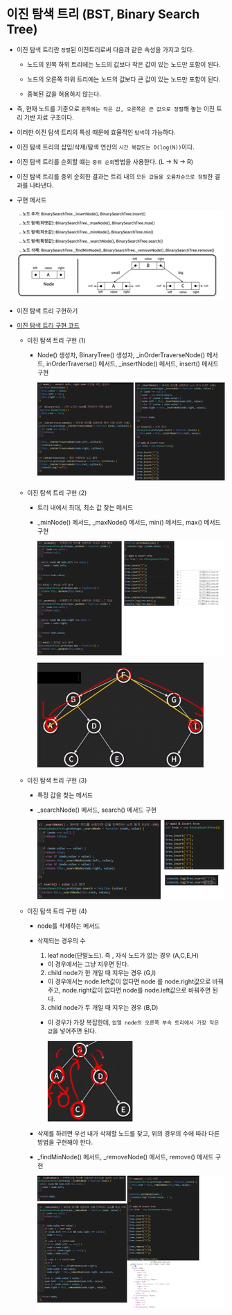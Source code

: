 # 이진 탐색 트리 (BST, Binary Search Tree)

- 이진 탐색 트리란 `정렬`된 이진트리로써 다음과 같은 속성을 가지고 있다.

  - 노드의 왼쪽 하위 트리에는 노드의 값보다 작은 값이 있는 노드만 포함이 된다.

  - 노드의 오른쪽 하위 트리에는 노드의 값보다 큰 값이 있는 노드만 포함이 된다.

  - 중복된 값을 허용하지 않는다.

- 즉, 현재 노드를 기준으로 `왼쪽에는 작은 값, 오른쪽은 큰 값으로 정렬`해 놓는 이진 트리 기반 자료 구조이다.

- 이러한 이진 탐색 트리의 특성 때문에 효율적인 `탐색`이 가능하다.

- 이진 탐색 트리의 삽입/삭제/탐색 연산의 `시간 복잡도는 O(log(N))`이다.

- 이진 탐색 트리를 순회할 떄는 `중위 순회`방법을 사용한다. (L -> N -> R)

- 이진 탐색 트리를 중위 순회한 결과는 트리 내의 `모든 값들을 오름차순으로 정렬`한 결과를 나타낸다.

- 구현 메서드

  ![이진탐색트리](/image/이진탐색트리.png)

- 이진 탐색 트리 구현하기

- [이진 탐색 트리 구현 코드](https://github.com/gang-min/TIL/blob/main/%EC%9E%90%EB%A3%8C%EA%B5%AC%EC%A1%B0/%EC%9D%B4%EC%A7%84%ED%83%90%EC%83%89%ED%8A%B8%EB%A6%AC.html)

  - 이진 탐색 트리 구현 (1)

    - Node() 생성자, BinaryTree() 생성자, \_inOrderTraverseNode() 메서드, inOrderTraverse() 메서드, \_insertNode() 메서드, insert() 메서드 구현

      ![이진탐색트리](/image/이진탐색트리2.png)

  - 이진 탐색 트리 구현 (2)

    - 트리 내에서 최대, 최소 값 찾는 메서드

    - \_minNode() 메서드, \_maxNode() 메서드, min() 메서드, max() 메서드 구현

      ![이진탐색트리](/image/이진탐색트리3.png)

      ![이진탐색트리](/image/이진탐색트리4.png)

  - 이진 탐색 트리 구현 (3)

    - 특정 값을 찾는 메서드

    - \_searchNode() 메서드, search() 메서드 구현

      ![이진탐색트리](/image/이진탐색트리5.png)

  - 이진 탐색 트리 구현 (4)

    - node를 삭제하는 메서드

    - 삭제되는 경우의 수

      1. leaf node(단말노드). 즉 , 자식 노드가 없는 경우 (A,C,E,H)

      - 이 경우에서는 그냥 지우면 된다.

      2. child node가 한 개일 때 지우는 경우 (G,I)

      - 이 경우에서는 node.left값이 없다면 node 를 node.right값으로 바꿔주고, node.right값이 없다면 node를 node.left값으로 바꿔주면 된다.

      3. child node가 두 개일 때 지우는 경우 (B,D)

      - 이 경우가 가장 복잡한데, `없앨 node의 오른쪽 부속 트리에서 가장 작은 값`을 넣어주면 된다.

        ![이진탐색트리](/image/이진탐색트리6.png)

    - 삭제를 하려면 우선 내가 삭제할 노드를 찾고, 위의 경우의 수에 따라 다른 방법을 구현해야 한다.

    - \_findMinNode() 메서드, \_removeNode() 메서드, remove() 메서드 구현

      ![이진탐색트리](/image/이진탐색트리7.png)
